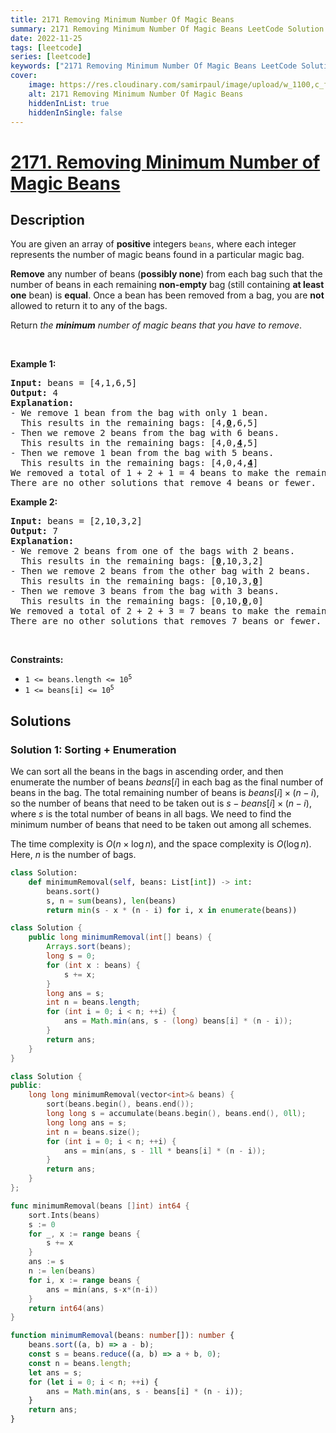 ```yaml
---
title: 2171 Removing Minimum Number Of Magic Beans
summary: 2171 Removing Minimum Number Of Magic Beans LeetCode Solution Explained
date: 2022-11-25
tags: [leetcode]
series: [leetcode]
keywords: ["2171 Removing Minimum Number Of Magic Beans LeetCode Solution Explained in all languages", "2171 Removing Minimum Number Of Magic Beans", "LeetCode", "leetcode solution in Python3 C++ Java Go PHP Ruby Swift TypeScript Rust C# JavaScript C", "GeeksforGeeks", "InterviewBit", "Coding Ninjas", "HackerRank", "HackerEarth", "CodeChef", "TopCoder", "AlgoExpert", "freeCodeCamp", "Codeforces", "GitHub", "AtCoder", "Samir Paul"]
cover:
    image: https://res.cloudinary.com/samirpaul/image/upload/w_1100,c_fit,co_rgb:FFFFFF,l_text:Arial_75_bold:2171 Removing Minimum Number Of Magic Beans - Solution Explained/problem-solving.webp
    alt: 2171 Removing Minimum Number Of Magic Beans
    hiddenInList: true
    hiddenInSingle: false
---
```



# [2171. Removing Minimum Number of Magic Beans](https://leetcode.com/problems/removing-minimum-number-of-magic-beans)


## Description

<p>You are given an array of <strong>positive</strong> integers <code>beans</code>, where each integer represents the number of magic beans found in a particular magic bag.</p>

<p><strong>Remove</strong> any number of beans (<strong>possibly none</strong>) from each bag such that the number of beans in each remaining <strong>non-empty</strong> bag (still containing <strong>at least one</strong> bean) is <strong>equal</strong>. Once a bean has been removed from a bag, you are <strong>not</strong> allowed to return it to any of the bags.</p>

<p>Return <em>the <strong>minimum</strong> number of magic beans that you have to remove</em>.</p>

<p>&nbsp;</p>
<p><strong class="example">Example 1:</strong></p>

<pre>
<strong>Input:</strong> beans = [4,1,6,5]
<strong>Output:</strong> 4
<strong>Explanation:</strong> 
- We remove 1 bean from the bag with only 1 bean.
  This results in the remaining bags: [4,<strong><u>0</u></strong>,6,5]
- Then we remove 2 beans from the bag with 6 beans.
  This results in the remaining bags: [4,0,<strong><u>4</u></strong>,5]
- Then we remove 1 bean from the bag with 5 beans.
  This results in the remaining bags: [4,0,4,<strong><u>4</u></strong>]
We removed a total of 1 + 2 + 1 = 4 beans to make the remaining non-empty bags have an equal number of beans.
There are no other solutions that remove 4 beans or fewer.
</pre>

<p><strong class="example">Example 2:</strong></p>

<pre>
<strong>Input:</strong> beans = [2,10,3,2]
<strong>Output:</strong> 7
<strong>Explanation:</strong>
- We remove 2 beans from one of the bags with 2 beans.
  This results in the remaining bags: [<u><strong>0</strong></u>,10,3,2]
- Then we remove 2 beans from the other bag with 2 beans.
  This results in the remaining bags: [0,10,3,<u><strong>0</strong></u>]
- Then we remove 3 beans from the bag with 3 beans. 
  This results in the remaining bags: [0,10,<u><strong>0</strong></u>,0]
We removed a total of 2 + 2 + 3 = 7 beans to make the remaining non-empty bags have an equal number of beans.
There are no other solutions that removes 7 beans or fewer.
</pre>

<p>&nbsp;</p>
<p><strong>Constraints:</strong></p>

<ul>
	<li><code>1 &lt;= beans.length &lt;= 10<sup>5</sup></code></li>
	<li><code>1 &lt;= beans[i] &lt;= 10<sup>5</sup></code></li>
</ul>

## Solutions

### Solution 1: Sorting + Enumeration

We can sort all the beans in the bags in ascending order, and then enumerate the number of beans $beans[i]$ in each bag as the final number of beans in the bag. The total remaining number of beans is $beans[i] \times (n - i)$, so the number of beans that need to be taken out is $s - beans[i] \times (n - i)$, where $s$ is the total number of beans in all bags. We need to find the minimum number of beans that need to be taken out among all schemes.

The time complexity is $O(n \times \log n)$, and the space complexity is $O(\log n)$. Here, $n$ is the number of bags.

<!-- tabs:start -->

```python
class Solution:
    def minimumRemoval(self, beans: List[int]) -> int:
        beans.sort()
        s, n = sum(beans), len(beans)
        return min(s - x * (n - i) for i, x in enumerate(beans))
```

```java
class Solution {
    public long minimumRemoval(int[] beans) {
        Arrays.sort(beans);
        long s = 0;
        for (int x : beans) {
            s += x;
        }
        long ans = s;
        int n = beans.length;
        for (int i = 0; i < n; ++i) {
            ans = Math.min(ans, s - (long) beans[i] * (n - i));
        }
        return ans;
    }
}
```

```cpp
class Solution {
public:
    long long minimumRemoval(vector<int>& beans) {
        sort(beans.begin(), beans.end());
        long long s = accumulate(beans.begin(), beans.end(), 0ll);
        long long ans = s;
        int n = beans.size();
        for (int i = 0; i < n; ++i) {
            ans = min(ans, s - 1ll * beans[i] * (n - i));
        }
        return ans;
    }
};
```

```go
func minimumRemoval(beans []int) int64 {
	sort.Ints(beans)
	s := 0
	for _, x := range beans {
		s += x
	}
	ans := s
	n := len(beans)
	for i, x := range beans {
		ans = min(ans, s-x*(n-i))
	}
	return int64(ans)
}
```

```ts
function minimumRemoval(beans: number[]): number {
    beans.sort((a, b) => a - b);
    const s = beans.reduce((a, b) => a + b, 0);
    const n = beans.length;
    let ans = s;
    for (let i = 0; i < n; ++i) {
        ans = Math.min(ans, s - beans[i] * (n - i));
    }
    return ans;
}
```

<!-- tabs:end -->

<!-- end -->
